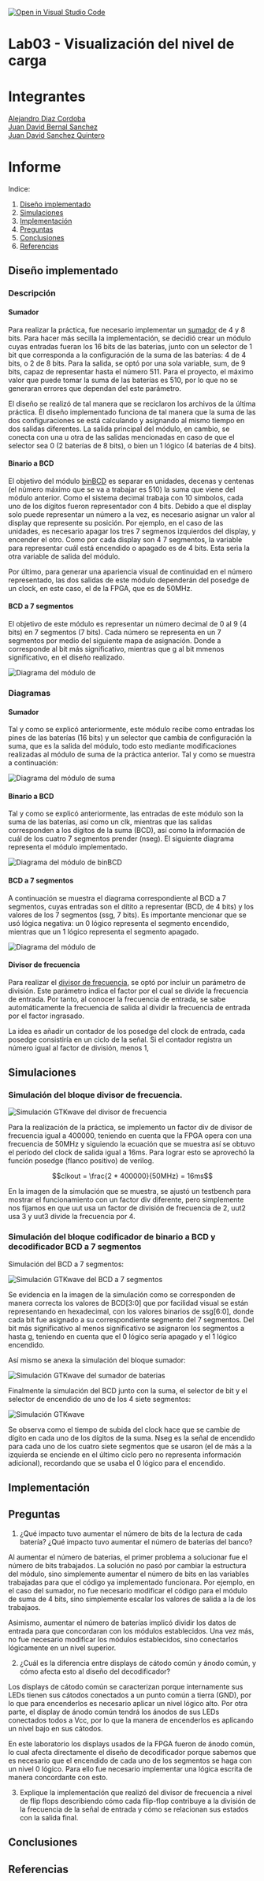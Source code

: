 [![Open in Visual Studio Code](https://classroom.github.com/assets/open-in-vscode-2e0aaae1b6195c2367325f4f02e2d04e9abb55f0b24a779b69b11b9e10269abc.svg)](https://classroom.github.com/online_ide?assignment_repo_id=17908041&assignment_repo_type=AssignmentRepo)
# Lab03 - Visualización del nivel de carga

# Integrantes

[Alejandro Diaz Cordoba](https://github.com/aldicor) \
[Juan David Bernal Sanchez](https://github.com/jbernalsa) \
[Juan David Sanchez Quintero](https://github.com/jdavid-sz)

# Informe

Indice:

1. [Diseño implementado](#diseño-implementado)
2. [Simulaciones](#simulaciones)
3. [Implementación](#implementación)
4. [Preguntas](#preguntas)
5. [Conclusiones](#conclusiones)
6. [Referencias](#referencias)

## Diseño implementado

### Descripción

#### Sumador

Para realizar la práctica, fue necesario implementar un [sumador](./sumador.v) de 4 y 8 bits. Para hacer más secilla la implementación, se decidió crear un módulo cuyas entradas fueran los 16 bits de las baterias, junto con un selector de 1 bit que corresponda a la configuración de la suma de las baterías: 4 de 4 bits, o 2 de 8 bits. Para la salida, se optó por una sola variable, sum, de 9 bits, capaz de representar hasta el número 511. Para el proyecto, el máximo valor que puede tomar la suma de las baterías es 510, por lo que no se generaran errores que dependan del este parámetro.

El diseño se realizó de tal manera que se reciclaron los archivos de la última práctica. Èl diseño implementado funciona de tal manera que la suma de las dos configuraciones se está calculando y asignando al mismo tiempo en dos salidas diferentes. La salida principal del módulo, en cambio, se conecta con una u otra de las salidas mencionadas en caso de que el selector sea 0 (2 baterías de 8 bits), o bien un 1 lógico (4 baterías de 4 bits). 

#### Binario a BCD

El objetivo del módulo [binBCD](./binBCD.v) es separar en unidades, decenas y centenas (el nùmero máximo que se va a trabajar es 510) la suma que viene del módulo anterior. Como el sistema decimal trabaja con 10 símbolos, cada uno de los dígitos fueron representador con 4 bits. Debido a que el display solo puede representar un número a la vez, es necesario asignar un valor al display que represente su posición. Por ejemplo, en el caso de las unidades, es necesario apagar los tres 7 segmenos izquierdos del display, y encender el otro. Como por cada display son 4 7 segmentos, la variable para representar cuál está encendido o apagado es de 4 bits. Esta serìa la otra variable de salida del módulo.

Por último, para generar una apariencia visual de continuidad en el número representado, las dos salidas de este módulo dependerán del posedge de un clock, en este caso, el de la FPGA, que es de 50MHz.  

#### BCD a 7 segmentos

El objetivo de este módulo es representar un número decimal de 0 al 9 (4 bits) en 7 segmentos (7 bits). Cada número se representa en un 7 segmentos por medio del siguiente mapa de asignación. Donde a corresponde al bit más significativo, mientras que g al bit mmenos significativo, en el diseño realizado. 

![Diagrama del módulo de ](Imagenes/7ssg.png "Diagrama del módulo de binBCD")

### Diagramas

#### Sumador

Tal y como se explicó anteriormente, este módulo recibe como entradas los pines de las baterías (16 bits) y un selector que cambia de configuración la suma, que es la salida del módulo, todo esto mediante modificaciones realizadas al módulo de suma de la práctica anterior. Tal y como se muestra a continuación:

![Diagrama del módulo de suma](Imagenes/diagrama_sumador.png "Diagrama del módulo de suma")

#### Binario a BCD

Tal y como se explicó anteriormente, las entradas de este módulo son la suma de las baterías, así como un clk, mientras que las salidas corresponden a los dígitos de la suma (BCD), así como la información de cuál de los cuatro 7 segmentos prender (nseg). El siguiente diagrama representa el módulo implementado.  

![Diagrama del módulo de binBCD](Imagenes/diagrama_binBCD.png "Diagrama del módulo de binBCD")

#### BCD a 7 segmentos

A continuación se muestra el diagrama correspondiente al BCD a 7 segmentos, cuyas entradas son el dítito a representar (BCD, de 4 bits) y los valores de los 7 segmentos (ssg, 7 bits). Es importante mencionar que se usó lógica negativa: un 0 lógico representa el segmento encendido, mientras que un 1 lógico representa el segmento apagado.

![Diagrama del módulo de ](Imagenes/diagrama_BCD7s.png "Diagrama del módulo de binBCD")

#### Divisor de frecuencia

Para realizar el [divisor de frecuencia](./clockdiv.v), se optó por incluir un parámetro de división. Este parámetro indica el factor por el cual se divide la frecuencia de entrada. Por tanto, al conocer la frecuencia de entrada, se sabe automáticamente la frecuencia de salida al dividir la frecuencia de entrada por el factor ingrasado.

La idea es añadir un contador de los posedge del clock de entrada, cada posedge consistiría en un ciclo de la señal. Si el contador registra un número igual al factor de división, menos 1, 


## Simulaciones 

<!-- (Incluir las de Digital si hicieron uso de esta herramienta, pero también deben incluir simulaciones realizadas usando un simulador HDL como por ejemplo Icarus Verilog + GTKwave) -->

### Simulación del bloque divisor de frecuencia.

[Nota: Para que se pueda visualizar correctamente el comportamiento del divisor de frecuencia, no utilice el factor calculado para alternar la señal del ánodo del display de siete segmentos. En su lugar, emplee un factor que le permita observar claramente el funcionamiento del divisor durante la simulación.]:#

![Simulación GTKwave del divisor de frecuencia](Imagenes/Divisor_freq_sim.jpeg "Simulación GTKwave del divisor de frecuencia")

Para la realización de la práctica, se implemento un factor div de divisor de frecuencia igual a 400000, teniendo en cuenta que la FPGA opera con una frecuencia de 50MHz y siguiendo la ecuación que se muestra así se obtuvo el período del clock de salida igual a 16ms. Para lograr esto se aprovechó la función posedge (flanco positivo) de verilog.

$$clkout = \frac{2 * 400000}{50MHz} = 16ms$$

En la imagen de la simulación que se muestra, se ajustó un testbench para mostrar el funcionamiento  con un factor div diferente, pero simplemente nos fijamos en que uut usa un factor de división de frecuencia de 2, uut2 usa 3 y uut3 divide la frecuencia por 4.




### Simulación del bloque codificador de binario a BCD y decodificador BCD a 7 segmentos

Simulación del BCD a 7 segmentos:

![Simulación GTKwave del BCD a 7 segmentos](Imagenes/sim_bcd7s.jpeg "Simulación GTKwave del BCD a 7 segmentos")

Se evidencia en la imagen de la simulación como se corresponden de manera correcta los valores de BCD[3:0] que por facilidad visual se están representando en hexadecimal, con los valores binarios de ssg[6:0], donde cada bit fue asignado a su correspondiente segmento del 7 segmentos. Del bit más significativo al menos significativo se asignaron los segmentos a hasta g, teniendo en cuenta que el 0 lógico sería apagado y el 1 lógico encendido.

Así mismo se anexa la simulación del bloque sumador:

![Simulación GTKwave del sumador de baterias](Imagenes/sim_sum_baterias.jpeg "Simulación GTKwave del sumador")

Finalmente la simulación del BCD junto con la suma, el selector de bit y el selector de encendido de uno de los 4 siete segmentos:

![Simulación GTKwave](Imagenes/sim.jpeg "Simulación GTKwave")

Se observa como el tiempo de subida del clock hace que se cambie de dígito en cada uno de los dígitos de la suma. Nseg es la señal de encendido para cada uno de los cuatro siete segmentos que se usaron (el de más a la izquierda se enciende en el último ciclo pero no representa información adicional), recordando que se usaba el 0 lógico para el encendido. 

## Implementación

## Preguntas


1. ¿Qué impacto tuvo aumentar el número de bits de la lectura de cada batería? ¿Qué impacto tuvo aumentar el número de baterías del banco? 

Al aumentar el número de baterias, el primer problema a solucionar fue el número de bits trabajados. La solución no pasó por cambiar la estructura del módulo, sino simplemente aumentar el número de bits en las variables trabajadas para que el código ya implementado funcionara. Por ejemplo, en el caso del sumador, no fue necesario modificar el código para el módulo de suma de 4 bits, sino simplemente escalar los valores de salida a la de los trabajaos.

Asimismo, aumentar el número de baterías implicó dividir los datos de entrada para que concordaran con los módulos establecidos. Una vez más, no fue necesario modificar los módulos establecidos, sino conectarlos lógicamente en un nivel superior.


2. ¿Cuál es la diferencia entre displays de cátodo común y ánodo común, y cómo afecta esto al diseño del decodificador?

Los displays de cátodo común se caracterizan porque internamente sus LEDs tienen sus cátodos conectados a un punto común a tierra (GND), por lo que para encenderlos es necesario aplicar un nivel lógico alto. Por otra parte, el display de ánodo común tendrá los ánodos de sus LEDs conectados todos a Vcc, por lo que la manera de encenderlos es aplicando un nivel bajo en sus cátodos.

En este laboratorio los displays usados de la FPGA fueron de ánodo común, lo cual afecta directamente el diseño de decodificador porque sabemos que es necesario que el encendido de cada uno de los segmentos se haga con un nivel 0 lógico. Para ello fue necesario implementar una lógica escrita de manera concordante con esto.


3.  Explique la implementación que realizó del divisor de frecuencia a nivel de flip flops describiendo cómo cada flip-flop contribuye a la división de la frecuencia de la señal de entrada y cómo se relacionan sus estados con la salida final.


## Conclusiones


## Referencias

